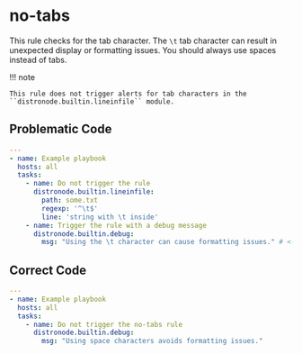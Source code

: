 # no-tabs

This rule checks for the tab character. The `\t` tab character can result in
unexpected display or formatting issues. You should always use spaces instead of
tabs.

!!! note

    This rule does not trigger alerts for tab characters in the ``distronode.builtin.lineinfile`` module.

## Problematic Code

```yaml
---
- name: Example playbook
  hosts: all
  tasks:
    - name: Do not trigger the rule
      distronode.builtin.lineinfile:
        path: some.txt
        regexp: '^\t$'
        line: 'string with \t inside'
    - name: Trigger the rule with a debug message
      distronode.builtin.debug:
        msg: "Using the \t character can cause formatting issues." # <- Includes the tab character.
```

## Correct Code

```yaml
---
- name: Example playbook
  hosts: all
  tasks:
    - name: Do not trigger the no-tabs rule
      distronode.builtin.debug:
        msg: "Using space characters avoids formatting issues."
```
